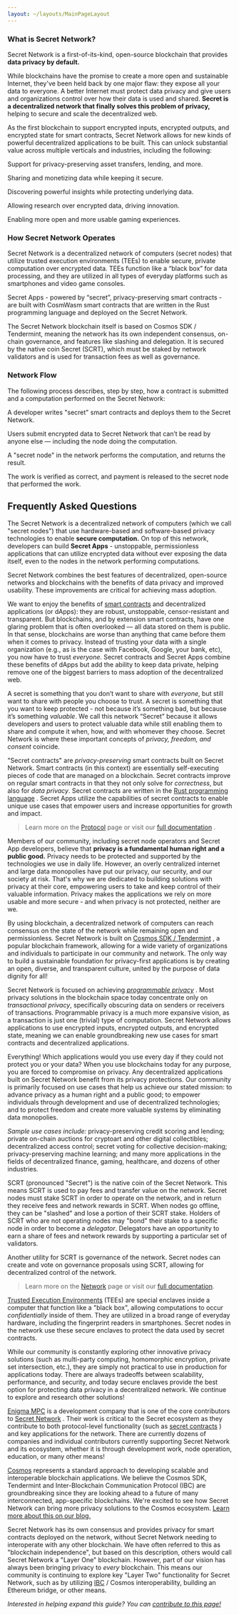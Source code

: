 ```yaml
---
layout: ~/layouts/MainPageLayout
---
```


<template v-slot:title>

## About Secret Network

</template>

<slim-column>

### What is Secret Network?

Secret Network is a first-of-its-kind, open-source blockchain that provides **data privacy by default.**

While blockchains have the promise to create a more open and sustainable Internet, they've been held back by one major flaw: they expose all your data to everyone. A better Internet must protect data privacy and give users and organizations control over how their data is used and shared. **Secret is a decentralized network that finally solves this problem of privacy,** helping to secure and scale the decentralized web.

As the first blockchain to support encrypted inputs, encrypted outputs, and encrypted state for smart contracts, Secret Network allows for new kinds of powerful decentralized applications to be built. This can unlock substantial value across multiple verticals and industries, including the following:

</slim-column>

<card-holder>

<card class="industry-card">

<template v-slot:header>

#### Decentralized<br>Finance

</template>

Support for privacy-preserving asset transfers, lending, and more.

</card>

<card class="industry-card">

<template v-slot:header>

#### Data<br>Sharing

</template>

Sharing and monetizing data while keeping it secure.

</card>

<card class="industry-card">

<template v-slot:header>

#### Machine<br>Learning

</template>

Discovering powerful insights while protecting underlying data.

</card>

<card class="industry-card">

<template v-slot:header>

#### Healthcare<br>Industry

</template>

Allowing research over encrypted data, driving innovation.

</card>

<card class="industry-card">

<template v-slot:header>

#### Gaming<br>Industry

</template>

Enabling more open and more usable gaming experiences.

</card>

<card class="know-other-keys">

<template v-slot:header>

#### Want to learn some other secrets?

</template>

<next-button tag="Read the FAQ" to="/about/about-secret-network/#frequently-asked-questions">

</next-button>

</card>

</card-holder>

<slim-column>

### How Secret Network Operates

Secret Network is a decentralized network of computers (secret nodes) that utilize trusted execution environments (TEEs) to enable secure, private computation over encrypted data. TEEs function like a “black box” for data processing, and they are utilized in all types of everyday platforms such as smartphones and video game consoles.

Secret Apps - powered by “secret”, privacy-preserving smart contracts - are built with CosmWasm smart contracts that are written in the Rust programming language and deployed on the Secret Network.

The Secret Network blockchain itself is based on Cosmos SDK / Tendermint, meaning the network has its own independent consensus, on-chain governance, and features like slashing and delegation. It is secured by the native coin Secret (SCRT), which must be staked by network validators and is used for transaction fees as well as governance.

<next-button class="turquoise" tag="Read the Secret Network Gray Paper" location="move-left" to="../graypaper">

</next-button>

</slim-column>

<slim-column>

### Network Flow

The following process describes, step by step, how a contract is submitted and a computation performed on the Secret Network:

</slim-column>

<card-holder class="network-flow" columns="4">

<card>

<template v-slot:header>

<h4 class="orange">01</h4>

#### Writing

</template>

A developer writes "secret" smart contracts and deploys them to the Secret Network.

</card>

<card>

<template v-slot:header>

<h4 class="blue">02</h4>

#### Submission

</template>

Users submit encrypted data to Secret Network that can’t be read by anyone else — including the node doing the computation.

</card>

<card>

<template v-slot:header>

<h4 class="yellow">03</h4>

#### Computation

</template>

A "secret node" in the network performs the computation, and returns the result.

</card>

<card>

<template v-slot:header>

<h4 class="red">04</h4>

#### Verification

</template>

The work is verified as correct, and payment is released to the secret node that performed the work.

</card>

</card-holder>

<slim-column id="frequently-asked-questions" name="frequently-asked-questions">

## Frequently Asked Questions

<faq>

<template v-slot:header>

####  What is the Secret Network?

</template>

The Secret Network is a decentralized network of computers (which we call "secret nodes") that use hardware-based and software-based privacy technologies to enable **secure computation.** On top of this network, developers can build **Secret Apps** - unstoppable, permissionless applications that can utilize encrypted data without ever exposing the data itself, even to the nodes in the network performing computations.

</faq>

<faq>

<template v-slot:header>

####  What's so special about Secret<br>Network?

</template>

Secret Network combines the best features of decentralized, open-source networks and blockchains with the benefits of data privacy and improved usability. These improvements are critical for achieving mass adoption.

We want to enjoy the benefits of [smart contracts](https://en.wikipedia.org/wiki/Smart_contract) and decentralized applications (or dApps): they are robust, unstoppable, censor-resistant and transparent. But blockchains, and by extension smart contracts, have one glaring problem that is often overlooked — all data stored on them is public. In that sense, blockchains are worse than anything that came before them when it comes to privacy. Instead of trusting your data with a single organization (e.g., as is the case with Facebook, Google, your bank, etc), you now have to trust _everyone._ Secret contracts and Secret Apps combine these benefits of dApps but add the ability to keep data private, helping remove one of the biggest barriers to mass adoption of the decentralized web.

</faq>

<faq>

<template v-slot:header>

####  Why call it Secret?

</template>

A secret is something that you don’t want to share with _everyone_, but still want to share with people you choose to trust. A secret is something that you want to keep protected - not because it’s something bad, but because it’s something _valuable_. We call this network “Secret” because it allows developers and users to protect valuable data while still enabling them to share and compute it when, how, and with whomever they choose. Secret Network is where these important concepts of _privacy, freedom, and consent_ coincide.

</faq>

<faq>

<template v-slot:header>

####  What are secret contracts and<br>Secret Apps?

</template>

"Secret contracts" are _privacy-preserving_ smart contracts built on Secret Network. Smart contracts (in this context) are essentially self-executing pieces of code that are managed on a blockchain. Secret contracts improve on regular smart contracts in that they not only solve for _correctness_, but also for _data privacy_. Secret contracts are written in the [Rust programming language](https://www.rust-lang.org) . Secret Apps utilize the capabilities of secret contracts to enable unique use cases that empower users and increase opportunities for growth and impact.

> Learn more on the [Protocol](../developers/protocol/components) page or visit our [full documentation](../developers/introduction/overview) .

</faq>

<faq>

<template v-slot:header>

####  Why privacy?

</template>

Members of our community, including secret node operators and Secret App developers, believe that **privacy is a fundamental human right and a public good.** Privacy needs to be protected and supported by the technologies we use in daily life. However, an overly centralized internet and large data monopolies have put our privacy, our security, and our society at risk. That's why we are dedicated to building solutions with privacy at their core, empowering users to take and keep control of their valuable information. Privacy makes the applications we rely on more usable and more secure - and when privacy is not protected, neither are we.

</faq>

<faq>

<template v-slot:header>

####  Why blockchain?

</template>

By using blockchain, a decentralized network of computers can reach consensus on the state of the network while remaining open and permissionless. Secret Network is built on [Cosmos SDK / Tendermint](https://tendermint.com/sdk) , a popular blockchain framework, allowing for a wide variety of organizations and individuals to participate in our community and network. The only way to build a sustainable foundation for privacy-first applications is by creating an open, diverse, and transparent culture, united by the purpose of data dignity for all!

</faq>

<faq>

<template v-slot:header>

####  What is programmable privacy?

</template>

Secret Network is focused on achieving _[programmable privacy](https://blog.scrt.network/programmable-privacy/)_ . Most privacy solutions in the blockchain space today concentrate only on _transactional privacy_, specifically obscuring data on senders or receivers of transactions. Programmable privacy is a much more expansive vision, as a transaction is just one (trivial) type of computation. Secret Network allows applications to use encrypted inputs, encrypted outputs, and encrypted state, meaning we can enable groundbreaking new use cases for smart contracts and decentralized applications.

</faq>

<faq>

<template v-slot:header>

####  What does Secret Network help solve?

</template>

Everything! Which applications would you use every day if they could not protect you or your data? When you use blockchains today for any purpose, you are forced to compromise on privacy. Any decentralized applications built on Secret Network benefit from its privacy protections. Our community is primarily focused on use cases that help us achieve our stated mission: to advance privacy as a human right and a public good; to empower individuals through development and use of decentralized technologies; and to protect freedom and create more valuable systems by eliminating data monopolies.

_Sample use cases include:_ privacy-preserving credit scoring and lending; private on-chain auctions for cryptoart and other digital collectibles; decentralized access control; secret voting for collective decision-making; privacy-preserving machine learning; and many more applications in the fields of decentralized finance, gaming, healthcare, and dozens of other industries.

</faq>

<faq>

<template v-slot:header>

####  What is SCRT?

</template>

SCRT (pronounced "Secret") is the native coin of the Secret Network. This means SCRT is used to pay fees and transfer value on the network. Secret nodes must stake SCRT in order to operate on the network, and in return they receive fees and network rewards in SCRT. When nodes go offline, they can be "slashed" and lose a portion of their SCRT stake. Holders of SCRT who are not operating nodes may "bond" their stake to a specific node in order to become a _delegator_. Delegators have an opportunity to earn a share of fees and network rewards by supporting a particular set of validators.

Another utility for SCRT is governance of the network. Secret nodes can create and vote on governance proposals using SCRT, allowing for decentralized control of the network.

> Learn more on the [Network](/about/about-the-network) page or visit our [full documentation](../developers/node-operators/validators/validators).

</faq>


<faq>

<template v-slot:header>

####  What are Trusted Execution<br>Environments, and why do we use<br>them?

</template>

[Trusted Execution Environments](https://en.wikipedia.org/wiki/Trusted_execution_environment) (TEEs) are special enclaves inside a computer that function like a "black box", allowing computations to occur _confidentially_ inside of them. They are utilized in a broad range of everyday hardware, including the fingerprint readers in smartphones. Secret nodes in the network use these secure enclaves to protect the data used by secret contracts.

While our community is constantly exploring other innovative privacy solutions (such as multi-party computing, homomorphic encryption, private set intersection, etc.), they are simply not practical to use in production for applications today. There are always tradeoffs between scalability, performance, and security, and today secure enclaves provide the best option for protecting data privacy in a decentralized network. We continue to explore and research other solutions!

</faq>

<faq>

<template v-slot:header>

####  What is the relationship between<br>Enigma and Secret Network?

</template>

[Enigma MPC](https://www.enigma.co) is a development company that is one of the core contributors to [Secret Network](https://scrt.network) . Their work is critical to the Secret ecosystem as they contribute to both protocol-level functionality (such as [secret contracts](https://blog.scrt.network/secret-contracts-update-milestone-3-of-3-is-complete/) ) and key applications for the network. There are currently dozens of companies and individual contributors currently supporting Secret Network and its ecosystem, whether it is through development work, node operation, education, or many other means!

</faq>

<faq>

<template v-slot:header>

####  What is Cosmos, and why are you<br>using their technologies?

</template>

[Cosmos](https://cosmos.network/) represents a standard approach to developing scalable and interoperable blockchain applications. We believe the Cosmos SDK, Tendermint and Inter-Blockchain Communication Protocol (IBC) are groundbreaking since they are looking ahead to a future of many interconnected, app-specific blockchains. We're excited to see how Secret Network can bring more privacy solutions to the Cosmos ecosystem. [Learn more about this on our blog.](https://blog.scrt.network/secret-hub/)

</faq>

<faq>

<template v-slot:header>

####  Is Secret Network a "Layer One" or<br>"Layer Two" solution?

</template>

Secret Network has its own consensus and provides privacy for smart contracts deployed on the network, without Secret Network needing to interoperate with any other blockchain. We have often referred to this as "blockchain independence", but based on this description, others would call Secret Network a "Layer One" blockchain. However, part of our vision has always been bringing privacy to _every_ blockchain. This means our community is continuing to explore key "Layer Two" functionality for Secret Network, such as by utilizing [IBC](https://cosmos.network/ibc) / Cosmos interoperability, building an Ethereum bridge, or other means.

_Interested in helping expand this guide? You can [contribute to this page!](https://github.com/SecretFoundation/SecretWiki)_

</faq>

</slim-column>

<style lang="scss">
#frequently-asked-questions {
  margin-bottom: $gutter-xxlarge;
}
.industry-card {
  border: 1px solid var(--theme-fg) !important;
  border-radius: 10px !important;
  .card__header {
    .separator {
      display: none;
    }
  }
  .card__body {
    padding: 0;
  }
  .card__footer {
    display: none;
  }
}
.know-other-keys {
  border: 0 !important;
  .card__header {
    .separator {
      display: none;
    }
  }
  .card__body {
    padding: 0 16px 16px 16px;
    .next-button {
      display: inline-block !important;
      width: auto !important;
      padding: 10px $gutter !important;
      background-color: transparent !important;
      @include theme(dark dark-colored) {
        color: $secondary-turquoise-color;
      }
      @include theme(light light-colored) {
        color: $primary-blue-color;
      }
      &:hover {
        transition: 0.5s ease;
        -webkit-transition: 0.5s ease;
        @include theme(dark dark-colored) {
          background-color: $secondary-turquoise-color !important;
          color: var(--theme-bg);
          .themed-image {
            img {
              filter: brightness(0);
            }
          }
        }
        @include theme(light light-colored) {
          background-color: $primary-blue-color !important;
          color: var(--theme-bg);
          .themed-image {
            img {
              filter: brightness(0) invert(1);
            }
          }
        }
      }
    }
  }
  .card__footer {
    display: none;
  }
}
.network-flow {
  .grid {
    @include respond-to("large and up") {
      grid-column-gap: rem(56px);
    }
    @include respond-to("small and down") {
      grid-column-gap: unset;
      grid-row-gap: rem(56px);
    }
    .card {
      border: 1px solid var(--theme-fg) !important;
      border-radius: 10px !important;
      position: relative;
      grid-template-rows: rem(76px) auto;
      grid-row-gap: $gutter;
      &__header {
          .separator {
            display: none;
          }
          h4 {
          &.orange {
            color: $primary-orange-color;
          }
          &.blue {
            color: $primary-blue-color;
          }
          &.yellow {
            color: #EDC92B;
          }
          &.red {
            color: $primary-red-color;
          }
          &:nth-child(2) {
            margin-bottom: 0;
          }
        }
      }
      &__body{
        padding: 0 0 $gutter 0;
      }
      &__footer {
        display: none;
      }
      &:after {
        position: absolute;
        top: 45%;
        right: rem(-40px);
        @include theme(dark dark-colored) {
          content: url('../../src/assets/arrow-right-white.svg');
        }
        @include theme(light light-colored) {
          content: url('../../src/assets/arrow-right-black.svg');
        }
      }
      &:last-child {
        &:after {
          @include theme(dark dark-colored) {
            content: ' ';
          }
          @include theme(light light-colored) {
            content: ' ';
          }
        }
      }
      @media (min-width: 768px) and (max-width: 1007px) {
        &:after {
          @include theme(dark dark-colored) {
            content: ' ';
          }
          @include theme(light light-colored) {
            content: ' ';
          }
        }
      }
      @include respond-to("small and down") {
        &:after {
          top: unset;
          bottom: rem(-42px);
          right: unset;
          left: 47%;
          @include theme(dark dark-colored) {
            content: url('../../src/assets/arrow-down-white.svg');
          }
          @include theme(light light-colored) {
            content: url('../../src/assets/arrow-down-black.svg');
          }
        }
      }
    } 
  }
}
</style>
